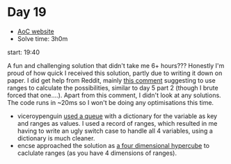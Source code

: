 # Day 19
- [AoC website](https://adventofcode.com/2023/day/19)
- Solve time: 3h0m

start: 19:40

A fun and challenging solution that didn't take me 6+ hours??? Honestly I'm proud of how quick I received this solution, partly due to writing it down on paper. I did get help from Reddit, mainly [this comment](https://www.reddit.com/r/adventofcode/comments/18mdnfj/comment/ke3k5yy/?utm_source=share&utm_medium=web2x&context=3) suggesting to use ranges to calculate the possibilities, similar to day 5 part 2 (though I brute forced that one....). Apart from this comment, I didn't look at any solutions. 
The code runs in ~20ms so I won't be doing any optimisations this time.  

- viceroypenguin [used a queue](https://github.com/viceroypenguin/adventofcode/blob/master/AdventOfCode.Puzzles/2023/day19.original.cs#L91) with a dictionary for the variable as key and ranges as values. I used a record of ranges, which resulted in me having to write an ugly switch case to handle all 4 variables, using a dictionary is much cleaner.  
- encse approached the solution as [a four dimensional hypercube](https://github.com/encse/adventofcode/blob/master/2023/Day19/Solution.cs) to caclulate ranges (as you have 4 dimensions of ranges).